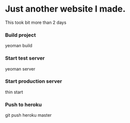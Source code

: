# Just another website I made.
This took bit more than 2 days


### Build project
yeoman build

### Start test server
yeoman server

### Start production server
thin start

### Push to heroku
git push heroku master
